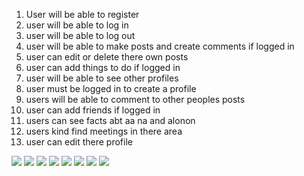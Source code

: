 

1. User will be able to register
2. user will be able to log in
3. user will be able to log out
4. user will be able to make posts and create comments if logged in 
5. user can edit or delete there own posts
6. user can add things to do if logged in
7. user will be able to see other profiles
8. user must be logged in to create a profile
9. users will be able to comment to other peoples posts
10. user can add friends if logged in 
11. users can see facts abt aa na and alonon 
12. users kind find meetings in there area
13. user can edit there profile 


<img src="images/IMG_1032.JPG"/>
<img src="images/IMG_1033.JPG"/>
<img src="images/IMG_1034.JPG"/>
<img src="images/IMG_1035.JPG"/>
<img src="images/IMG_1036.JPG"/>
<img src="images/IMG_1037.JPG"/>
<img src="images/IMG_1038.JPG"/>
<img src="images/IMG_1039.JPG"/>



